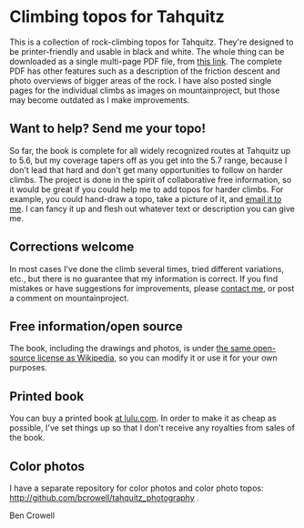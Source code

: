 Climbing topos for Tahquitz
===========================

This is a collection of rock-climbing topos for Tahquitz. They're designed to be
printer-friendly and usable in black and white.
The whole thing can be downloaded as a single multi-page PDF file, from
[this link](https://lightandmatter.com/tahquitz/tahquitz.pdf). The complete
PDF has other features such as a description of the friction descent and
photo overviews of bigger areas of the rock.
I have also posted single pages for the individual climbs as images
on mountainproject, but those may become outdated as I make improvements.

Want to help? Send me your topo!
--------------------------------

So far, the book is complete for all widely recognized routes at Tahquitz
up to 5.6, but my coverage tapers off as you get into the 5.7 range, because
I don't lead that hard and don't get many opportunities to follow on harder
climbs. The project is done in the spirit of collaborative free information,
so it would be great if you could help me to add topos for harder climbs.
For example, you could hand-draw a topo, take a picture of it, and 
[email it to me](http://www.lightandmatter.com/area4author.html).
I can fancy it up and flesh out whatever text or description you can give me.

Corrections welcome
-------------------

In most cases I've done the climb several times, tried
different variations, etc., but there is no guarantee that my
information is correct. If you find mistakes or have suggestions for
improvements, please [contact me](http://www.lightandmatter.com/area4author.html), or post a comment on
mountainproject.

Free information/open source
----------------------------

The book, including the drawings and photos, is under [the same open-source license as Wikipedia](https://creativecommons.org/licenses/by-sa/4.0/),
so you can modify it or use it for your own purposes. 

Printed book
------------

You can buy a printed book [at lulu.com](http://www.lulu.com/spotlight/benjamin_crowell).
In order to make it as cheap as possible, I've set things up so that I don't receive any royalties
from sales of the book.

Color photos
------------

I have a separate repository for color photos and color photo topos:
http://github.com/bcrowell/tahquitz_photography .

Ben Crowell
